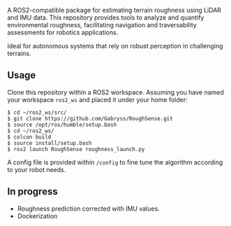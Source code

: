 A ROS2-compatible package for estimating terrain roughness using LiDAR and IMU data. 
This repository provides tools to analyze and quantify environmental roughness, facilitating navigation and traversability assessments for robotics applications. 

Ideal for autonomous systems that rely on robust perception in challenging terrains.

## Usage
Clone this repository within a ROS2 workspace. Assuming you have named your workspace `ros2_ws` and placed it under your home folder:
```
$ cd ~/ros2_ws/src/
$ git clone https://github.com/Gabryss/RoughSense.git
$ source /opt/ros/humble/setup.bash
$ cd ~/ros2_ws/
$ colcon build
$ source install/setup.bash
$ ros2 launch RoughSense roughness_launch.py
```

A config file is provided within `/config` to fine tune the algorithm according to your robot needs.

## In progress
- Roughness prediction corrected with IMU values.
- Dockerization

